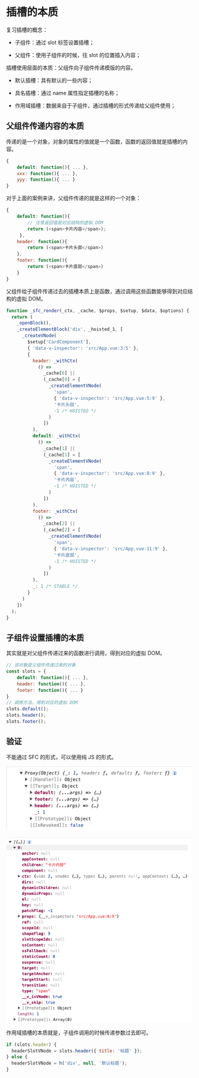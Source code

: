 # 插槽的本质

复习插槽的概念：

- 子组件：通过 slot 标签设置插槽；

- 父组件：使用子组件的时候，往 slot 的位置插入内容；

插槽使用层面的本质：父组件向子组件传递模版的内容。

- 默认插槽：具有默认的一些内容；

- 具名插槽：通过 name 属性指定插槽的名称；

- 作用域插槽：数据来自于子组件，通过插槽的形式传递给父组件使用；

## 父组件传递内容的本质

传递的是一个对象，对象的属性的值就是一个函数，函数的返回值就是插槽的内容。

```js
{
    default: function(){ ... },
    xxx: function(){ ... },
    yyy: function(){ ... }
}
```

对于上面的案例来讲，父组件传递的就是这样的一个对象：

```js
{
    default: function(){
        // 注意返回值是对应结构的虚拟 DOM
        return (<span>卡片内容</span>);
     },
    header: function(){
        return (<span>卡片头部</span>)
    },
    footer: function(){
        return (<span>卡片底部</span>)
    }
}
```

父组件给子组件传递过去的插槽本质上是函数，通过调用这些函数能够得到对应结构的虚拟 DOM。

```js
function _sfc_render(_ctx, _cache, $props, $setup, $data, $options) {
  return (
    _openBlock(),
    _createElementBlock('div', _hoisted_1, [
      _createVNode(
        $setup['CardComponent'],
        { 'data-v-inspector': 'src/App.vue:3:5' },
        {
          header: _withCtx(
            () =>
              _cache[0] ||
              (_cache[0] = [
                _createElementVNode(
                  'span',
                  { 'data-v-inspector': 'src/App.vue:5:9' },
                  '卡片头部',
                  -1 /* HOISTED */
                )
              ])
          ),
          default: _withCtx(
            () =>
              _cache[1] ||
              (_cache[1] = [
                _createElementVNode(
                  'span',
                  { 'data-v-inspector': 'src/App.vue:8:9' },
                  '卡片内容',
                  -1 /* HOISTED */
                )
              ])
          ),
          footer: _withCtx(
            () =>
              _cache[2] ||
              (_cache[2] = [
                _createElementVNode(
                  'span',
                  { 'data-v-inspector': 'src/App.vue:11:9' },
                  '卡片底部',
                  -1 /* HOISTED */
                )
              ])
          ),
          _: 1 /* STABLE */
        }
      )
    ])
  );
}
```

## 子组件设置插槽的本质

其实就是对父组件传递过来的函数进行调用，得到对应的虚拟 DOM。

```js
// 该对象是父组件传递过来的对象
const slots = {
    default: function(){ ... },
    header: function(){ ... },
    footer: function(){ ... }
}
// 调用方法，得到对应的虚拟 DOM
slots.default();
slots.header();
slots.footer();
```

## 验证

不能通过 SFC 的形式，可以使用纯 JS 的形式。

![alt text](image.png)

![alt text](image-1.png)

作用域插槽的本质就是，子组件调用的时候传递参数过去即可。

```js
if (slots.header) {
  headerSlotVNode = slots.header({ title: '标题' });
} else {
  headerSlotVNode = h('div', null, '默认标题');
}
```
